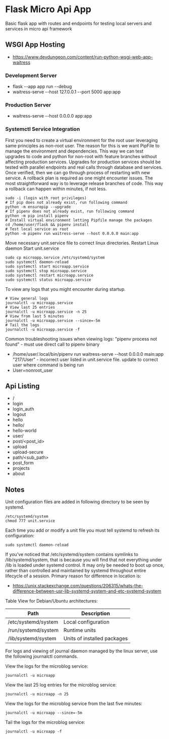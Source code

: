 # Flask Micro Api App

Basic flask app with routes and endpoints for testing local servers and services in micro api framework

## WSGI App Hosting
- https://www.devdungeon.com/content/run-python-wsgi-web-app-waitress

### Development Server
- flask --app app run --debug
- waitress-serve --host 127.0.0.1 --port 5000 app:app

### Production Server
- waitress-serve --host 0.0.0.0 app:app

### Systemctl Service Integration
First you need to create a virtual environment for the root user leveraging same principles as non-root user.
The reason for this is we want PipFile to manage the environment and dependencies. This way we can 
test upgrades to code and python for non-root with feature branches without affecting production services.
Upgrades for production services should be tested with parallel endpoints and real calls through database and services.
Once verified, then we can go through process of restarting with new service. A rollback plan is required as one
might encounter issues. The most straightforward way is to leverage release branches of code. This way a rollback can 
happen within minutes, if not less.

```shell
sudo -i (login with root privileges)
# If pip does not already exist, run following command
python -m ensurepip --upgrade
# If pipenv does not already exist, run following command
python -m pip install pipenv
# Install virtual environment letting Pipfile manage the packages
cd /home/user/flask && pipenv install
# Test local service as root
python -m pipenv run waitress-serve --host 0.0.0.0 main:app
```

Move necessary unit.service file to correct linux directories.
Restart Linux daemon
Start unit.service

```shell
sudo cp microapp.service /etc/systemd/system
sudo systemctl daemon-reload
sudo systemctl start microapp.service
sudo systemctl stop microapp.service
sudo systemctl restart microapp.service
sudo systemctl status microapp.service
```

To view any logs that you might encounter during startup.

```shell
# View general logs
journalctl -u microapp.service
# View last 25 entries
journalctl -u microapp.service -n 25
# View from last 5 minutes
journalctl -u microapp.service --since=-5m
# Tail the logs
journalctl -u microapp.service -f
```

Common troubleshooting issues when viewing logs:
"pipenv process not found" - must use direct call to pipenv binary
- /home/user/.local/bin/pipenv run waitress-serve --host 0.0.0.0 main:app
"217/User" - incorrect user listed in unit.service file. update to correct user where command is being run
- User=nonroot_user

## Api Listing
- /
- login
- login_auth
- logout
- hello
- hello/<name>
- hello-world
- user/<username>
- post/<post_id>
- upload
- upload-secure
- path/<sub_path>
- post_form
- projects
- about

## Notes

Unit configuration files are added in following directory to be seen by systemd.

```shell
/etc/systemd/system
chmod 777 unit.service
```

Each time you add or modify a unit file you must tell systemd to refresh its configuration:

```shell
sudo systemctl daemon-reload
```

If you've noticed that /etc/systemd/system contains symlinks to /lib/systemd/system, that is because
you will find that not everything under /lib is loaded under systemd control. It may only 
be needed to boot up once, rather than controlled and maintained by systemd throughout
entire lifecycle of a session.
Primary reason for difference in location is:
- https://unix.stackexchange.com/questions/206315/whats-the-difference-between-usr-lib-systemd-system-and-etc-systemd-system

Table View for Debian/Ubuntu architectures:

| Path                 | Description                  |
|----------------------|------------------------------|
| /etc/systemd/system  | Local configuration          |
| /run/systemd/system  | Runtime units                |
| /lib/systemd/system  | Units of installed packages  |

For logs and viewing of journal daemon managed by the linux server, use the following journalctl commands.

View the logs for the microblog service:
```shell
journalctl -u microapp
```

View the last 25 log entries for the microblog service:
```shell
journalctl -u microapp -n 25
```

View the logs for the microblog service from the last five minutes:
```shell
journalctl -u microapp --since=-5m
```

Tail the logs for the microblog service:
```shell
journalctl -u microapp -f
```
